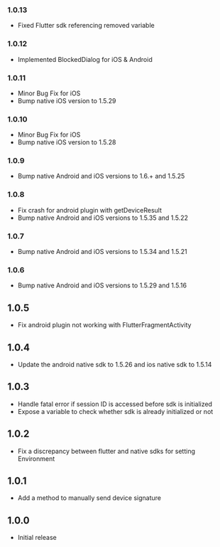 ### 1.0.13

- Fixed Flutter sdk referencing removed variable

### 1.0.12

- Implemented BlockedDialog for iOS & Android

### 1.0.11

- Minor Bug Fix for iOS
- Bump native iOS version to 1.5.29

### 1.0.10

- Minor Bug Fix for iOS
- Bump native iOS version to 1.5.28

### 1.0.9

- Bump native Android and iOS versions to 1.6.+ and 1.5.25

### 1.0.8

- Fix crash for android plugin with getDeviceResult 
- Bump native Android and iOS versions to 1.5.35 and 1.5.22

### 1.0.7

- Bump native Android and iOS versions to 1.5.34 and 1.5.21

### 1.0.6

- Bump native Android and iOS versions to 1.5.29 and 1.5.16

## 1.0.5

- Fix android plugin not working with FlutterFragmentActivity

## 1.0.4

- Update the android native sdk to 1.5.26 and ios native sdk to 1.5.14

## 1.0.3

- Handle fatal error if session ID is accessed before sdk is initialized
- Expose a variable to check whether sdk is already initialized or not

## 1.0.2

- Fix a discrepancy between flutter and native sdks for setting Environment

## 1.0.1

- Add a method to manually send device signature

## 1.0.0

- Initial release
